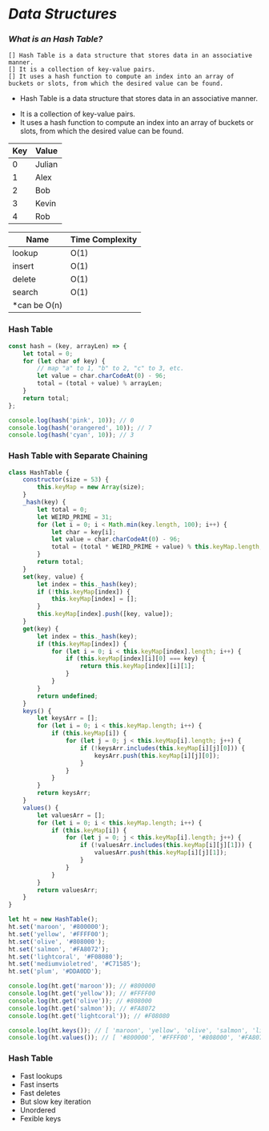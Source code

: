 # **_Data Structures_**

### **_What is an Hash Table?_**

```
[] Hash Table is a data structure that stores data in an associative manner.
[] It is a collection of key-value pairs.
[] It uses a hash function to compute an index into an array of buckets or slots, from which the desired value can be found.

```

-   Hash Table is a data structure that stores data in an associative manner.

*   It is a collection of key-value pairs.
*   It uses a hash function to compute an index into an array of buckets or slots, from which the desired value can be found.

| Key | Value  |
| --- | ------ |
| 0   | Julian |
| 1   | Alex   |
| 2   | Bob    |
| 3   | Kevin  |
| 4   | Rob    |

| Name          | Time Complexity |
| ------------- | --------------- |
| lookup        | O(1)            |
| insert        | O(1)            |
| delete        | O(1)            |
| search        | O(1)            |
| \*can be O(n) |

### Hash Table

```javascript
const hash = (key, arrayLen) => {
    let total = 0;
    for (let char of key) {
        // map "a" to 1, "b" to 2, "c" to 3, etc.
        let value = char.charCodeAt(0) - 96;
        total = (total + value) % arrayLen;
    }
    return total;
};

console.log(hash('pink', 10)); // 0
console.log(hash('orangered', 10)); // 7
console.log(hash('cyan', 10)); // 3
```

### Hash Table with Separate Chaining

```javascript
class HashTable {
    constructor(size = 53) {
        this.keyMap = new Array(size);
    }
    _hash(key) {
        let total = 0;
        let WEIRD_PRIME = 31;
        for (let i = 0; i < Math.min(key.length, 100); i++) {
            let char = key[i];
            let value = char.charCodeAt(0) - 96;
            total = (total * WEIRD_PRIME + value) % this.keyMap.length;
        }
        return total;
    }
    set(key, value) {
        let index = this._hash(key);
        if (!this.keyMap[index]) {
            this.keyMap[index] = [];
        }
        this.keyMap[index].push([key, value]);
    }
    get(key) {
        let index = this._hash(key);
        if (this.keyMap[index]) {
            for (let i = 0; i < this.keyMap[index].length; i++) {
                if (this.keyMap[index][i][0] === key) {
                    return this.keyMap[index][i][1];
                }
            }
        }
        return undefined;
    }
    keys() {
        let keysArr = [];
        for (let i = 0; i < this.keyMap.length; i++) {
            if (this.keyMap[i]) {
                for (let j = 0; j < this.keyMap[i].length; j++) {
                    if (!keysArr.includes(this.keyMap[i][j][0])) {
                        keysArr.push(this.keyMap[i][j][0]);
                    }
                }
            }
        }
        return keysArr;
    }
    values() {
        let valuesArr = [];
        for (let i = 0; i < this.keyMap.length; i++) {
            if (this.keyMap[i]) {
                for (let j = 0; j < this.keyMap[i].length; j++) {
                    if (!valuesArr.includes(this.keyMap[i][j][1])) {
                        valuesArr.push(this.keyMap[i][j][1]);
                    }
                }
            }
        }
        return valuesArr;
    }
}

let ht = new HashTable();
ht.set('maroon', '#800000');
ht.set('yellow', '#FFFF00');
ht.set('olive', '#808000');
ht.set('salmon', '#FA8072');
ht.set('lightcoral', '#F08080');
ht.set('mediumvioletred', '#C71585');
ht.set('plum', '#DDA0DD');

console.log(ht.get('maroon')); // #800000
console.log(ht.get('yellow')); // #FFFF00
console.log(ht.get('olive')); // #808000
console.log(ht.get('salmon')); // #FA8072
console.log(ht.get('lightcoral')); // #F08080

console.log(ht.keys()); // [ 'maroon', 'yellow', 'olive', 'salmon', 'lightcoral' ]
console.log(ht.values()); // [ '#800000', '#FFFF00', '#808000', '#FA8072', '#F08080' ]
```

### Hash Table

-   Fast lookups
-   Fast inserts
-   Fast deletes
-   But slow key iteration
-   Unordered
-   Fexible keys
